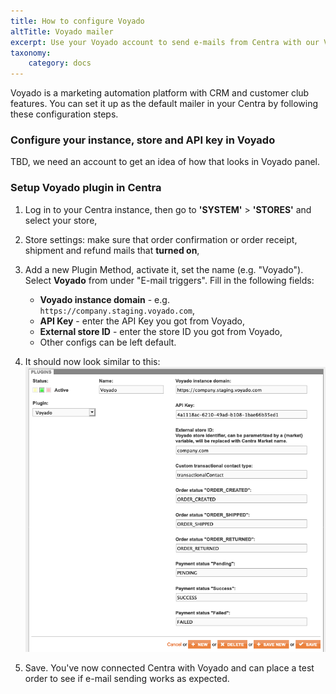 ```yaml
---
title: How to configure Voyado
altTitle: Voyado mailer
excerpt: Use your Voyado account to send e-mails from Centra with our Voyado plugin
taxonomy:
    category: docs
---
```


Voyado is a marketing automation platform with CRM and customer club features. You can set it up as the default mailer in your Centra by following these configuration steps.

### Configure your instance, store and API key in Voyado

TBD, we need an account to get an idea of how that looks in Voyado panel.

### Setup Voyado plugin in Centra

1. Log in to your Centra instance, then go to __'SYSTEM'__ > __'STORES'__ and select your store,
2. Store settings: make sure that order confirmation or order receipt, shipment and refund mails that **turned on**,
3. Add a new Plugin Method, activate it, set the name (e.g. "Voyado"). Select __Voyado__ from under "E-mail triggers". Fill in the following fields:

    * __Voyado instance domain__ - e.g. `https://company.staging.voyado.com`,
    * __API Key__ - enter the API Key you got from Voyado,
    * __External store ID__ - enter the store ID you got from Voyado,
    * Other configs can be left default.

4. It should now look similar to this:  
    ![](voyado-plugin-config.png)
5. Save. You've now connected Centra with Voyado and can place a test order to see if e-mail sending works as expected.
